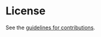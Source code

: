 # License

See the
[guidelines for contributions](https://github.com/rscheff/drafts/blob/main/CONTRIBUTING.md).
